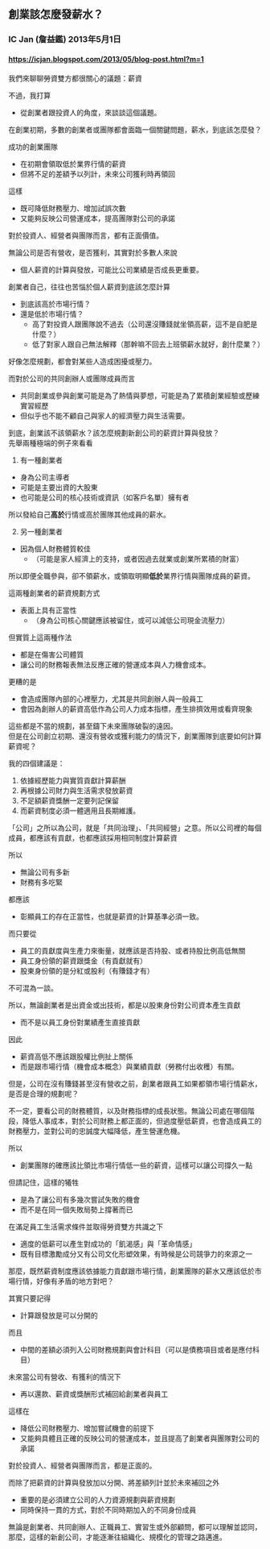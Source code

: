 ## 創業該怎麼發薪水？
### IC Jan (詹益鑑) 2013年5月1日 
#### https://icjan.blogspot.com/2013/05/blog-post.html?m=1

我們來聊聊勞資雙方都很關心的議題：薪資  
  
不過，我打算
- 從創業者跟投資人的角度，來談談這個議題。

在創業初期，多數的創業者或團隊都會面臨一個關鍵問題，薪水，到底該怎麼發？  

成功的創業團隊
- 在初期會領取低於業界行情的薪資
- 但將不足的差額予以列計，未來公司獲利時再領回

這樣
- 既可降低財務壓力、增加試誤次數
- 又能夠反映公司營運成本，提高團隊對公司的承諾

對於投資人、經營者與團隊而言，都有正面價值。



無論公司是否有營收，是否獲利，其實對於多數人來說
- 個人薪資的計算與發放，可能比公司業績是否成長更重要。

創業者自己，往往也苦惱於個人薪資到底該怎麼計算
- 到底該高於市場行情？
- 還是低於市場行情？
  - 高了對投資人跟團隊說不過去（公司還沒賺錢就坐領高薪，這不是自肥是什麼？）
  - 低了對家人跟自己無法解釋（那幹嘛不回去上班領薪水就好，創什麼業？）
  
好像怎麼規劃，都會對某些人造成困擾或壓力。  

而對於公司的共同創辦人或團隊成員而言
- 共同創業或參與創業可能是為了熱情與夢想，可能是為了累積創業經驗或歷練實習經歷
- 但似乎也不能不顧自己與家人的經濟壓力與生活需要。

到底，創業該不該領薪水？該怎麼規劃新創公司的薪資計算與發放？  
先舉兩種極端的例子來看看  

1. 有一種創業者
- 身為公司主導者
- 可能是主要出資的大股東
- 也可能是公司的核心技術或資訊（如客戶名單）擁有者

所以發給自己**高於**行情或高於團隊其他成員的薪水。

2. 另一種創業者
- 因為個人財務體質較佳
  - （可能是家人經濟上的支持，或者因過去就業或創業所累積的財富）
  
所以即便全職參與，卻不領薪水，或領取明顯**低於**業界行情與團隊成員的薪資。

這兩種創業者的薪資規劃方式
- 表面上具有正當性
  - （身為公司核心關鍵應該被留住，或可以減低公司現金流壓力）

但實質上這兩種作法
- 都是在傷害公司體質
- 讓公司的財務報表無法反應正確的營運成本與人力機會成本。

更糟的是
- 會造成團隊內部的心裡壓力，尤其是共同創辦人與一般員工
- 會因為創辦人的薪資高低作為公司人力成本指標，產生排擠效用或看齊現象

這些都是不當的規劃，甚至鑄下未來團隊破裂的遠因。  
但是在公司創立初期、還沒有營收或獲利能力的情況下，創業團隊到底要如何計算薪資呢？  

我的四個建議是：
1. 依據經歷能力與實質貢獻計算薪酬
2. 再根據公司財力與生活需求發放薪資
3. 不足額薪資獎酬一定要列記保留
4. 而薪資制度必須一體適用且長期維護。

「公司」之所以為公司，就是「共同治理」、「共同經營」之意。所以公司裡的每個成員，都應該有貢獻，也都應該採用相同制度計算薪資  

所以
- 無論公司有多新
- 財務有多吃緊

都應該
- 彰顯員工的存在正當性，也就是薪資的計算基準必須一致。

而只要從
- 員工的貢獻度與生產力來衡量，就應該是否持股、或者持股比例高低無關
- 員工身份領的薪資跟獎金（有貢獻就有）
- 股東身份領的是分紅或股利（有賺錢才有）

不可混為一談。

所以，無論創業者是出資金或出技術，都是以股東身份對公司資本產生貢獻
- 而不是以員工身份對業績產生直接貢獻

因此
- 薪資高低不應該跟股權比例扯上關係
- 而是跟市場行情（機會成本概念）與業績貢獻（勞務付出收穫）有關。

但是，公司在沒有賺錢甚至沒有營收之前，創業者跟員工如果都領市場行情薪水，是否是合理的規劃呢？

不一定，要看公司的財務體質，以及財務指標的成長狀態。無論公司處在哪個階段，降低人事成本，對於公司財務上都正面的，但過度壓低薪資，也會造成員工的財務壓力，並對公司的忠誠度大幅降低，產生營運危機。

所以
- 創業團隊的確應該比領比市場行情低一些的薪資，這樣可以讓公司撐久一點

但請記住，這樣的犧牲
- 是為了讓公司有多幾次嘗試失敗的機會
- 而不是在同一個失敗局勢上撐著而已

在滿足員工生活需求條件並取得勞資雙方共識之下
- 適度的低薪可以產生對成功的「飢渴感」與「革命情感」
- 既有目標激勵成分又有公司文化形塑效果，有時候是公司競爭力的來源之一

那麼，既然薪資制度應該依據能力貢獻跟市場行情，創業團隊的薪水又應該低於市場行情，好像有矛盾的地方對吧？

其實只要記得
- 計算跟發放是可以分開的

而且
- 中間的差額必須列入公司財務規劃與會計科目（可以是債務項目或者是應付科目）

未來當公司有營收、有獲利的情況下
- 再以還款、薪資或獎酬形式補回給創業者與員工

這樣在
- 降低公司財務壓力、增加嘗試機會的前提下
- 又能夠具體且正確的反映公司的營運成本，並且提高了創業者與團隊對公司的承諾

對於投資人、經營者與團隊而言，都是正面的。

而除了把薪資的計算與發放加以分開、將差額列計並於未來補回之外
- 重要的是必須建立公司的人力資源規劃與薪資規劃
- 同時保持一貫的方式，對於不同時期加入的不同身份成員

無論是創業者、共同創辦人、正職員工、實習生或外部顧問，都可以理解並認同，那麼，這樣的新創公司，才能逐漸往組織化、規模化的管理之路邁進。


